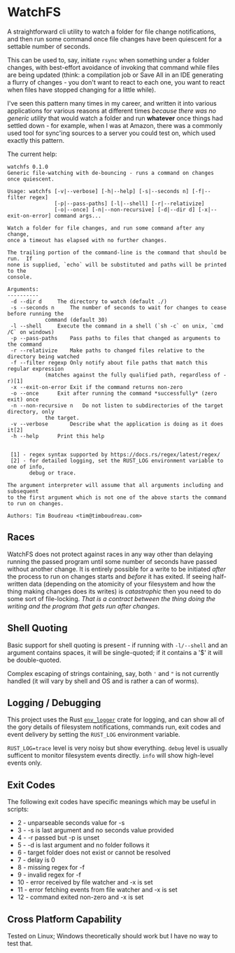 WatchFS
=======

A straightforward cli utility to watch a folder for file change notifications, and
then run some command once file changes have been quiescent for a settable number of
seconds.

This can be used to, say, initiate `rsync` when something under a folder changes,
with best-effort avoidance of invoking that command while files are being updated
(think: a compilation job or Save All in an IDE generating a flurry of changes - you
don't want to react to each one, you want to react when files have stopped changing
for a little while).

I've seen this pattern many times in my career, and written it into various
applications for various reasons at different times *because there was no generic
utility* that would watch a folder and run **whatever** once things had settled down -
for example, when I was at Amazon, there was a commonly used tool for sync'ing
sources to a server you could test on, which used exactly this pattern.

The current help:

```
watchfs 0.1.0
Generic file-watching with de-bouncing - runs a command on changes once quiescent.

Usage: watchfs [-v|--verbose] [-h|--help] [-s|--seconds n] [-f|--filter regex]
               [-p|--pass-paths] [-l|--shell] [-r|--relativize]
               [-o|--once] [-n|--non-recursive] [-d|--dir d] [-x|--exit-on-error] command args...

Watch a folder for file changes, and run some command after any change,
once a timeout has elapsed with no further changes.

The trailing portion of the command-line is the command that should be run.  If
none is supplied, `echo` will be substituted and paths will be printed to the
console.

Arguments:
----------
 -d --dir d		The directory to watch (default ./)
 -s --seconds n		The number of seconds to wait for changes to cease before running the
			command (default 30)
 -l --shell		Execute the command in a shell (`sh -c` on unix, `cmd /C` on windows)
 -p --pass-paths	Pass paths to files that changed as arguments to the command
 -r --relativize	Make paths to changed files relative to the directory being watched
 -f --filter regexp	Only notify about file paths that match this regular expression
			(matches against the fully qualified path, regardless of -r)[1]
 -x --exit-on-error	Exit if the command returns non-zero
 -o --once		Exit after running the command *successfully* (zero exit) once
 -n --non-recursive n	Do not listen to subdirectories of the target directory, only
			the target.
 -v --verbose		Describe what the application is doing as it does it[2]
 -h --help		Print this help


 [1] - regex syntax supported by https://docs.rs/regex/latest/regex/
 [2] - for detailed logging, set the RUST_LOG environment variable to one of info,
       debug or trace.

The argument interpreter will assume that all arguments including and subsequent
to the first argument which is not one of the above starts the command to run on changes.

Authors: Tim Boudreau <tim@timboudreau.com> 
```

Races
-----

WatchFS does not protect against races in any way other than delaying running
the passed program until some number of seconds have passed without another change.
It is entirely possible for a write to be initiated *after* the process to run on
changes starts and *before* it has exited.  If seeing half-written data (depending
on the atomicity of your filesystem and how the thing making changes does its writes)
is *catastrophic* then you need to do some sort of file-locking.  *That is a contract
between the thing doing the writing and the program that gets run after changes*.


Shell Quoting
-------------

Basic support for shell quoting is present - if running with `-l/--shell` and an argument
contains spaces, it will be single-quoted; if it contains a '$' it will be double-quoted.

Complex escaping of strings containing, say, both `'` and `"` is not currently handled
(it will vary by shell and OS and is rather a can of worms).


Logging / Debugging
-------------------

This project uses the Rust [`env_logger`](https://docs.rs/env_logger/latest/env_logger/) crate
for logging, and can show all of the gory details of filesystem notifications, commands run,
exit codes and event delivery by setting the `RUST_LOG` environment variable.

`RUST_LOG=trace` level is very noisy but show everything.  `debug` level is usually sufficent
to monitor filesystem events directly.  `info` will show high-level events only.


Exit Codes
----------

The following exit codes have specific meanings which may be useful in scripts:

* 2 - unparseable seconds value for -s
* 3 - -s is last argument and no seconds value provided
* 4 - -r passed but -p is unset
* 5 - -d is last argument and no folder follows it
* 6 - target folder does not exist or cannot be resolved
* 7 - delay is 0
* 8 - missing regex for -f
* 9 - invalid regex for -f
* 10 - error received by file watcher and -x is set
* 11 - error fetching events from file watcher and -x is set
* 12 - command exited non-zero and -x is set


Cross Platform Capability
-------------------------

Tested on Linux; Windows theoretically should work but I have no way to test that.

